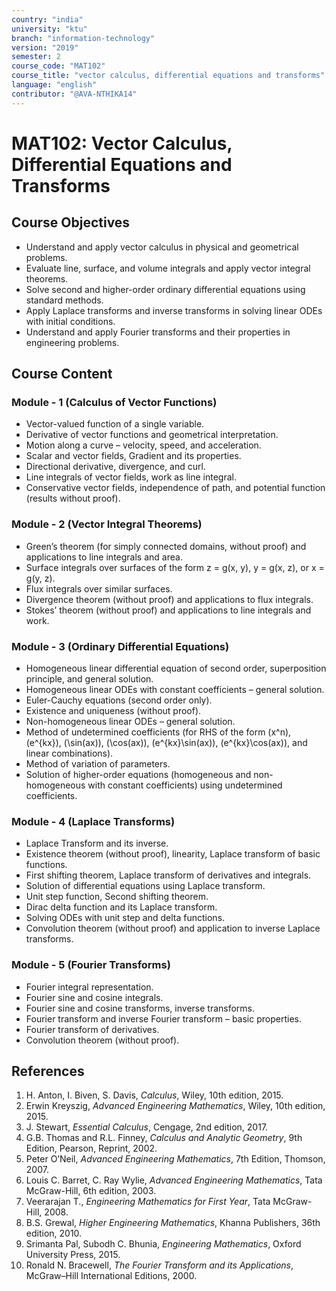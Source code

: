 ```yaml
---
country: "india"
university: "ktu"
branch: "information-technology"
version: "2019"
semester: 2
course_code: "MAT102"
course_title: "vector calculus, differential equations and transforms"
language: "english"
contributor: "@AVA-NTHIKA14"
---
```


# MAT102: Vector Calculus, Differential Equations and Transforms

## Course Objectives

* Understand and apply vector calculus in physical and geometrical problems.  
* Evaluate line, surface, and volume integrals and apply vector integral theorems.  
* Solve second and higher-order ordinary differential equations using standard methods.  
* Apply Laplace transforms and inverse transforms in solving linear ODEs with initial conditions.  
* Understand and apply Fourier transforms and their properties in engineering problems.  

## Course Content

### Module - 1 (Calculus of Vector Functions)

* Vector-valued function of a single variable.  
* Derivative of vector functions and geometrical interpretation.  
* Motion along a curve – velocity, speed, and acceleration.  
* Scalar and vector fields, Gradient and its properties.  
* Directional derivative, divergence, and curl.  
* Line integrals of vector fields, work as line integral.  
* Conservative vector fields, independence of path, and potential function (results without proof).  

### Module - 2 (Vector Integral Theorems)

* Green’s theorem (for simply connected domains, without proof) and applications to line integrals and area.  
* Surface integrals over surfaces of the form z = g(x, y), y = g(x, z), or x = g(y, z).  
* Flux integrals over similar surfaces.  
* Divergence theorem (without proof) and applications to flux integrals.  
* Stokes’ theorem (without proof) and applications to line integrals and work.  

### Module - 3 (Ordinary Differential Equations)

* Homogeneous linear differential equation of second order, superposition principle, and general solution.  
* Homogeneous linear ODEs with constant coefficients – general solution.  
* Euler-Cauchy equations (second order only).  
* Existence and uniqueness (without proof).  
* Non-homogeneous linear ODEs – general solution.  
* Method of undetermined coefficients (for RHS of the form \(x^n\), \(e^{kx}\), \(\sin(ax)\), \(\cos(ax)\), \(e^{kx}\sin(ax)\), \(e^{kx}\cos(ax)\), and linear combinations).  
* Method of variation of parameters.  
* Solution of higher-order equations (homogeneous and non-homogeneous with constant coefficients) using undetermined coefficients.  

### Module - 4 (Laplace Transforms)

* Laplace Transform and its inverse.  
* Existence theorem (without proof), linearity, Laplace transform of basic functions.  
* First shifting theorem, Laplace transform of derivatives and integrals.  
* Solution of differential equations using Laplace transform.  
* Unit step function, Second shifting theorem.  
* Dirac delta function and its Laplace transform.  
* Solving ODEs with unit step and delta functions.  
* Convolution theorem (without proof) and application to inverse Laplace transforms.  

### Module - 5 (Fourier Transforms)

* Fourier integral representation.  
* Fourier sine and cosine integrals.  
* Fourier sine and cosine transforms, inverse transforms.  
* Fourier transform and inverse Fourier transform – basic properties.  
* Fourier transform of derivatives.  
* Convolution theorem (without proof).  

## References

1. H. Anton, I. Biven, S. Davis, *Calculus*, Wiley, 10th edition, 2015.  
2. Erwin Kreyszig, *Advanced Engineering Mathematics*, Wiley, 10th edition, 2015.  
3. J. Stewart, *Essential Calculus*, Cengage, 2nd edition, 2017.  
4. G.B. Thomas and R.L. Finney, *Calculus and Analytic Geometry*, 9th Edition, Pearson, Reprint, 2002.  
5. Peter O’Neil, *Advanced Engineering Mathematics*, 7th Edition, Thomson, 2007.  
6. Louis C. Barret, C. Ray Wylie, *Advanced Engineering Mathematics*, Tata McGraw-Hill, 6th edition, 2003.  
7. Veerarajan T., *Engineering Mathematics for First Year*, Tata McGraw-Hill, 2008.  
8. B.S. Grewal, *Higher Engineering Mathematics*, Khanna Publishers, 36th edition, 2010.  
9. Srimanta Pal, Subodh C. Bhunia, *Engineering Mathematics*, Oxford University Press, 2015.  
10. Ronald N. Bracewell, *The Fourier Transform and its Applications*, McGraw–Hill International Editions, 2000.  
